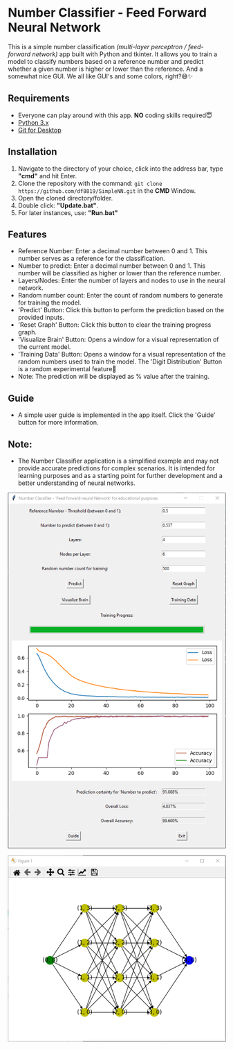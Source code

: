 # Number Classifier - Feed Forward Neural Network

This is a simple number classification _(multi-layer perceptron / feed-forward network)_ app built with Python and tkinter. It allows you to train a model to classify numbers based on a reference number and predict whether a given number is higher or lower than the reference. And a somewhat nice GUI. We all like GUI's and some colors, right?😅✨

## Requirements

- Everyone can play around with this app. **NO** coding skills required😇
- [Python 3.x](https://www.python.org/downloads/)
- [Git for Desktop](https://git-scm.com/downloads)

## Installation

1. Navigate to the directory of your choice, click into the address bar, type **"cmd"** and hit Enter.
2. Clone the repository with the command: `git clone https://github.com/df8819/SimpleNN.git` in the **CMD** Window.
3. Open the cloned directory/folder.
4. Double click: **"Update.bat"**.
5. For later instances, use: **"Run.bat"**

## Features

- Reference Number: Enter a decimal number between 0 and 1. This number serves as a reference for the classification.
- Number to predict: Enter a decimal number between 0 and 1. This number will be classified as higher or lower than the reference number.
- Layers/Nodes: Enter the number of layers and nodes to use in the neural network.
- Random number count: Enter the count of random numbers to generate for training the model.
- 'Predict' Button: Click this button to perform the prediction based on the provided inputs.
- 'Reset Graph' Button: Click this button to clear the training progress graph.
- 'Visualize Brain' Button: Opens a window for a visual representation of the current model.
- 'Training Data' Button: Opens a window for a visual representation of the random numbers used to train the model. The 'Digit Distribution' Button is a random experimental feature👀
- Note: The prediction will be displayed as % value after the training.

## Guide

- A simple user guide is implemented in the app itself. Click the 'Guide' button for more information.

## Note:
- The Number Classifier application is a simplified example and may not provide accurate predictions for complex scenarios. It is intended for learning purposes and as a starting point for further development and a better understanding of neural networks.


![Main Window](/1689928266.png)

![Brain](/1689894983.png)
